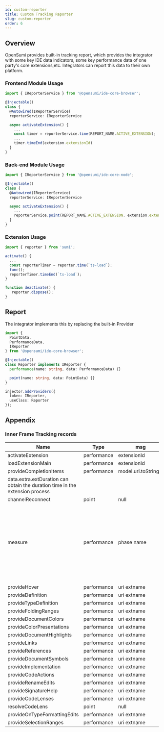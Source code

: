 ```yaml
---
id: custom-reporter
title: Custom Tracking Reporter
slug: custom-reporter
order: 6
---
```


## Overview

OpenSumi provides built-in tracking report, which provides the integrator with some key IDE data indicators, some key performance data of one party's core extensions,etc. Integrators can report this data to their own platform.

### Frontend Module Usage

```typescript
import { IReporterService } from '@opensumi/ide-core-browser';

@Injectable()
class {
  @Autowired(IReporterService)
  reporterService: IReporterService

  async activateExtension() {
    ...
    const timer = reporterService.time(REPORT_NAME.ACTIVE_EXTENSION);
    ...
    timer.timeEnd(extension.extensionId)
  }
}
```

### Back-end Module Usage

```typescript
import { IReporterService } from '@opensumi/ide-core-node';

@Injectable()
class {
  @Autowired(IReporterService)
  reporterService: IReporterService

  async activateExtension() {
    ...
    reporterService.point(REPORT_NAME.ACTIVE_EXTENSION, extension.extensionId);
  }
}
```

### Extension Usage

```typescript
import { reporter } from 'sumi';

activate() {
  ...
  const reporterTimer = reporter.time(`ts-load`);
  func();
  reporterTimer.timeEnd(`ts-load`);
}

function deactivate() {
   reporter.dispose();
}
```

## Report

The integrator implements this by replacing the built-in Provider

```typescript
import {
  PointData,
  PerformanceData,
  IReporter
} from '@opensumi/ide-core-browser';

@Injectable()
class Reporter implements IReporter {
  performance(name: string, data: PerformanceData) {}

  point(name: string, data: PointData) {}
}

injector.addProviders({
  token: IReporter,
  useClass: Reporter
});
```

## Appendix

### Inner Frame Tracking records

| Name                                              | Type        | msg                  | Note                                                                                                                                                                                                                                                                                                                                    |
| ------------------------------------------------- | ----------- | -------------------- | --------------------------------------------------------------------------------------------------------------------------------------------------------------------------------------------------------------------------------------------------------------------------------------------------------------------------------------- |
| activateExtension                                 | performance | extensionId          | extension activation time tracking                                                                                                                                                                                                                                                                                                                      |
| loadExtensionMain                                 | performance | extensionId          | time to load the main JS extension                                                                                                                                                                                                                                                                                                           |
| provideCompletionItems                            | performance | model.uri.toString() | obtain the completion time tracking                                                                                                                                                                                                                                                                                                             |
| data.extra.extDuration can obtain the duration time in the extension process |
| channelReconnect                                  | point       | null                  | reconnect time tracking                                                                                                                                                                                                                                                                                                                                |
| measure                                           | performance | phase name              | the time to start each phase of life cycle execution, where the msg format mainly includes: 1. each module life cycle duration: ${ModuleConstructName}.(initialize &#124; onStart &#124; onDidStart) 2. length of all module lifecycle: Contributions.(initialize &#124; onStart &#124; start)3.framework state ready duration:：Framework.ready 4. length of execution of methods within each class: ：${ClassConstructName}.\${methodName} |
|                                                   |
| provideHover                                      | performance | uri extname          | call duration tracking                                                                                                                                                                                                                                                                                                                            |
| provideDefinition                                 | performance | uri extname          | call duration tracking                                                                                                                                                                                                                                                                                                                             |
| provideTypeDefinition                             | performance | uri extname          | call duration tracking                                                                                                                                                                                                                                                                                                                      |
| provideFoldingRanges                              | performance | uri extname          | call duration tracking                                                                                                                                                                                                                                                                                                                           |
| provideDocumentColors                             | performance | uri extname          | call duration tracking                                                                                                                                                                                                                                                                                                                             |
| provideColorPresentations                         | performance | uri extname          | call duration tracking                                                                                                                                                                                                                                                                                                                         |
| provideDocumentHighlights                         | performance | uri extname          | call duration tracking                                                                                                                                                                                                                                                                                                                             |
| provideLinks                                      | performance | uri extname          | call duration tracking                                                                                                                                                                                                                                                                                                                             |
| provideReferences                                 | performance | uri extname          | call duration tracking                                                                                                                                                                                                                                                                                                                             |
| provideDocumentSymbols                            | performance | uri extname          | call duration tracking                                                                                                                                                                                                                                                                                                                             |
| provideImplementation                             | performance | uri extname          | call duration tracking                                                                                                                                                                                                                                                                                                                             |
| provideCodeActions                                | performance | uri extname          | call duration tracking                                                                                                                                                                                                                                                                                                                             |
| provideRenameEdits                                | performance | uri extname          | call duration tracking                                                                                                                                                                                                                                                                                                                             |
| provideSignatureHelp                              | performance | uri extname          | call duration tracking                                                                                                                                                                                                                                                                                                                             |
| provideCodeLenses                                 | performance | uri extname          | call duration tracking                                                                                                                                                                                                                                                                                                                             |
| resolveCodeLens                                   | point       | null                  | number of calls                                                                                                                                                                                                                                                                                                                                 |
| provideOnTypeFormattingEdits                      | performance | uri extname          | call duration tracking                                                                                                                                                                                                                                                                                                                             |
| provideSelectionRanges                            | performance | uri extname          | call duration tracking                                                                                                                                                                                                                                                                                                                             |

